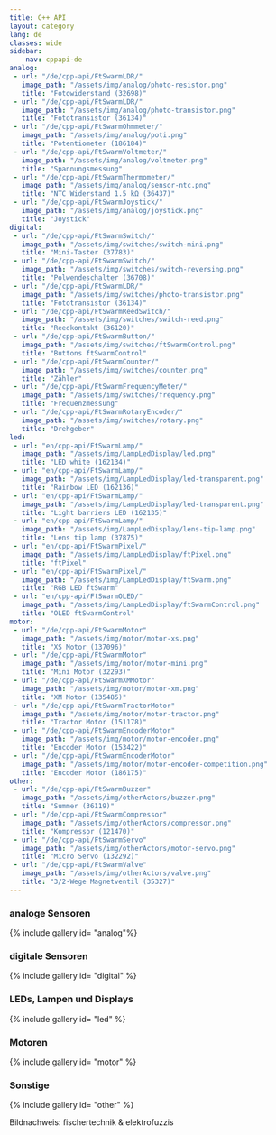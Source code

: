 ```yaml
---
title: C++ API
layout: category
lang: de
classes: wide
sidebar:
    nav: cppapi-de
analog:
 - url: "/de/cpp-api/FtSwarmLDR/"
   image_path: "/assets/img/analog/photo-resistor.png"
   title: "Fotowiderstand (32698)"
 - url: "/de/cpp-api/FtSwarmLDR/"
   image_path: "/assets/img/analog/photo-transistor.png"
   title: "Fototransistor (36134)"
 - url: "/de/cpp-api/FtSwarmOhmmeter/"
   image_path: "/assets/img/analog/poti.png"
   title: "Potentiometer (186184)"
 - url: "/de/cpp-api/FtSwarmVoltmeter/"
   image_path: "/assets/img/analog/voltmeter.png"
   title: "Spannungsmessung"
 - url: "/de/cpp-api/FtSwarmThermometer/"
   image_path: "/assets/img/analog/sensor-ntc.png"
   title: "NTC Widerstand 1.5 kΩ (36437)"
 - url: "/de/cpp-api/FtSwarmJoystick/"
   image_path: "/assets/img/analog/joystick.png"
   title: "Joystick"
digital:
 - url: "/de/cpp-api/FtSwarmSwitch/"
   image_path: "/assets/img/switches/switch-mini.png"
   title: "Mini-Taster (37783)"
 - url: "/de/cpp-api/FtSwarmSwitch/"
   image_path: "/assets/img/switches/switch-reversing.png"
   title: "Polwendeschalter (36708)"
 - url: "/de/cpp-api/FtSwarmLDR/"
   image_path: "/assets/img/switches/photo-transistor.png"
   title: "Fototransistor (36134)"
 - url: "/de/cpp-api/FtSwarmReedSwitch/"
   image_path: "/assets/img/switches/switch-reed.png"
   title: "Reedkontakt (36120)"
 - url: "/de/cpp-api/FtSwarmButton/"
   image_path: "/assets/img/switches/ftSwarmControl.png"
   title: "Buttons ftSwarmControl"
 - url: "/de/cpp-api/FtSwarmCounter/"
   image_path: "/assets/img/switches/counter.png"
   title: "Zähler"
 - url: "/de/cpp-api/FtSwarmFrequencyMeter/"
   image_path: "/assets/img/switches/frequency.png"
   title: "Frequenzmessung"
 - url: "/de/cpp-api/FtSwarmRotaryEncoder/"
   image_path: "/assets/img/switches/rotary.png"
   title: "Drehgeber"
led:
 - url: "en/cpp-api/FtSwarmLamp/"
   image_path: "/assets/img/LampLedDisplay/led.png"
   title: "LED white (162134)"
 - url: "en/cpp-api/FtSwarmLamp/"
   image_path: "/assets/img/LampLedDisplay/led-transparent.png"
   title: "Rainbow LED (162136)"
 - url: "en/cpp-api/FtSwarmLamp/"
   image_path: "/assets/img/LampLedDisplay/led-transparent.png"
   title: "Light barriers LED (162135)"
 - url: "en/cpp-api/FtSwarmLamp/"
   image_path: "/assets/img/LampLedDisplay/lens-tip-lamp.png"
   title: "Lens tip lamp (37875)"
 - url: "en/cpp-api/FtSwarmPixel/"
   image_path: "/assets/img/LampLedDisplay/ftPixel.png"
   title: "ftPixel"
 - url: "en/cpp-api/FtSwarmPixel/"
   image_path: "/assets/img/LampLedDisplay/ftSwarm.png"
   title: "RGB LED ftSwarm"
 - url: "en/cpp-api/FtSwarmOLED/"
   image_path: "/assets/img/LampLedDisplay/ftSwarmControl.png"
   title: "OLED ftSwarmControl"
motor:
 - url: "/de/cpp-api/FtSwarmMotor"
   image_path: "/assets/img/motor/motor-xs.png"
   title: "XS Motor (137096)"
 - url: "/de/cpp-api/FtSwarmMotor"
   image_path: "/assets/img/motor/motor-mini.png"
   title: "Mini Motor (32293)"
 - url: "/de/cpp-api/FtSwarmXMMotor"
   image_path: "/assets/img/motor/motor-xm.png"
   title: "XM Motor (135485)"
 - url: "/de/cpp-api/FtSwarmTractorMotor"
   image_path: "/assets/img/motor/motor-tractor.png"
   title: "Tractor Motor (151178)"
 - url: "/de/cpp-api/FtSwarmEncoderMotor"
   image_path: "/assets/img/motor/motor-encoder.png"
   title: "Encoder Motor (153422)"
 - url: "/de/cpp-api/FtSwarmEncoderMotor"
   image_path: "/assets/img/motor/motor-encoder-competition.png"
   title: "Encoder Motor (186175)"
other:
 - url: "/de/cpp-api/FtSwarmBuzzer"
   image_path: "/assets/img/otherActors/buzzer.png"
   title: "Summer (36119)"
 - url: "/de/cpp-api/FtSwarmCompressor"
   image_path: "/assets/img/otherActors/compressor.png"
   title: "Kompressor (121470)"
 - url: "/de/cpp-api/FtSwarmServo"
   image_path: "/assets/img/otherActors/motor-servo.png"
   title: "Micro Servo (132292)"
 - url: "/de/cpp-api/FtSwarmValve"
   image_path: "/assets/img/otherActors/valve.png"
   title: "3/2-Wege Magnetventil (35327)"
---
```


### analoge Sensoren

{% include gallery id= "analog"%}

### digitale Sensoren

{% include gallery id= "digital" %}

### LEDs, Lampen und Displays

{% include gallery id= "led" %}

### Motoren

{% include gallery id= "motor" %}

### Sonstige

{% include gallery id= "other" %}

Bildnachweis: fischertechnik & elektrofuzzis
